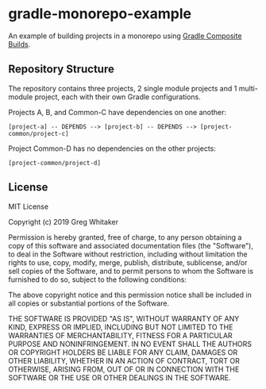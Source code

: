 # gradle-monorepo-example

An example of building projects in a monorepo using [Gradle Composite Builds](https://docs.gradle.org/current/userguide/composite_builds.html).

## Repository Structure
The repository contains three projects, 2 single module projects and 1 multi-module project, each with their own Gradle configurations.

Projects A, B, and Common-C have dependencies on one another:

    [project-a] -- DEPENDS --> [project-b] -- DEPENDS --> [project-common/project-c]
    
Project Common-D has no dependencies on the other projects:
    
    [project-common/project-d]
        
## License
MIT License

Copyright (c) 2019 Greg Whitaker

Permission is hereby granted, free of charge, to any person obtaining a copy
of this software and associated documentation files (the "Software"), to deal
in the Software without restriction, including without limitation the rights
to use, copy, modify, merge, publish, distribute, sublicense, and/or sell
copies of the Software, and to permit persons to whom the Software is
furnished to do so, subject to the following conditions:

The above copyright notice and this permission notice shall be included in all
copies or substantial portions of the Software.

THE SOFTWARE IS PROVIDED "AS IS", WITHOUT WARRANTY OF ANY KIND, EXPRESS OR
IMPLIED, INCLUDING BUT NOT LIMITED TO THE WARRANTIES OF MERCHANTABILITY,
FITNESS FOR A PARTICULAR PURPOSE AND NONINFRINGEMENT. IN NO EVENT SHALL THE
AUTHORS OR COPYRIGHT HOLDERS BE LIABLE FOR ANY CLAIM, DAMAGES OR OTHER
LIABILITY, WHETHER IN AN ACTION OF CONTRACT, TORT OR OTHERWISE, ARISING FROM,
OUT OF OR IN CONNECTION WITH THE SOFTWARE OR THE USE OR OTHER DEALINGS IN THE
SOFTWARE.
